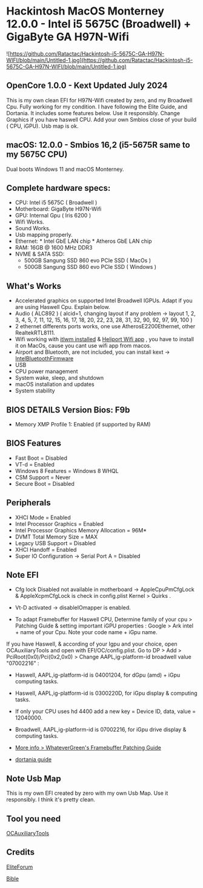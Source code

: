 # Hackintosh MacOS Monterney 12.0.0 - Intel i5 5675C (Broadwell) + GigaByte GA H97N-Wifi


![https://github.com/Ratactac/Hackintosh-i5-5675C-GA-H97N-WIFI/blob/main/Untitled-1.jpg](https://github.com/Ratactac/Hackintosh-i5-5675C-GA-H97N-WIFI/blob/main/Untitled-1.jpg)

## OpenCore 1.0.0  - Kext Updated July 2024

This is my own clean EFI for H97N-Wifi created by zero, and my Broadwell Cpu. Fully working for my condition. I have following the Elite Guide, and Dortania. It includes some features below. Use it responsibly. Change Graphics if you have haswell CPU. Add your own Smbios close of your build ( CPU, iGPU). Usb map is ok.

## macOS: 12.0.0 - Smbios 16,2 (i5-5675R same to my 5675C CPU)
Dual boots Windows 11 and macOS Monterney.

## Complete hardware specs:
  + CPU: Intel i5 5675C ( Broadwell )
  + Motherboard: GigaByte H97N-Wifi
  + GPU: Internal Gpu ( Iris 6200 )
  + Wifi Works.
  + Sound Works.
  + Usb mapping properly.  
  + Ethernet: * Intel GbE LAN chip 
              * Atheros GbE LAN chip 
  + RAM: 16GB @ 1600 MHz DDR3
  + NVME & SATA SSD:
      + 500GB Sangung SSD 860 evo PCIe SSD ( MacOs )
      + 500GB Sangung SSD 860 evo PCIe SSD ( Windows )

## What's Works
+ Accelerated graphics on supported Intel Broadwell IGPUs. Adapt if you are using Haswell Cpu. Explain below.
+ Audio ( ALC892 ) ( alcid=1, changing layout if any problem -> layout 1, 2, 3, 4, 5, 7, 11, 12, 15, 16, 17, 18, 20, 22, 23, 28, 31, 32, 90, 92, 97, 99, 100 ) 
+ 2 ethernet differents ports works, one use AtherosE2200Ethernet, other RealtekRTL8111.
+ Wifi working with [itlwm installed](https://github.com/OpenIntelWireless/itlwm/releases) & [Heliport Wifi app](https://github.com/OpenIntelWireless/HeliPort/releases) , you have to install it on MacOs, cause you cant use wifi app from macos.
+ Airport and Bluetooth, are not included, you can install kext -> [IntelBluetoothFirmware](https://github.com/OpenIntelWireless/IntelBluetoothFirmware/releases)
+ USB
+ CPU power management
+ System wake, sleep, and shutdown
+ macOS installation and updates
+ System stability

## BIOS DETAILS Version Bios: F9b
+ Memory XMP Profile 1: Enabled (if supported by RAM)

## BIOS Features
+ Fast Boot = 	Disabled
+ VT-d =  Enabled
+ Windows 8 Features =	Windows 8 WHQL
+ CSM Support = 	Never
+ Secure Boot = 	Disabled

## Peripherals
+ XHCI Mode = 	Enabled
+ Intel Processor Graphics =	Enabled
+ Intel Processor Graphics Memory Allocation =  96M*
+ DVMT Total Memory Size =  MAX
+ Legacy USB Support =	Disabled
+ XHCI Handoff =	Enabled
+ Super IO Configuration → Serial Port A =	Disabled

          
## Note EFI

* Cfg lock Disabled not available in motherboard ->  AppleCpuPmCfgLock & AppleXcpmCfgLock is check in config.plist Kernel > Quirks .

* Vt-D activated    -> disableIOmapper is enabled.

* To adapt Framebuffer for Haswell CPU, Determine family of your cpu > Patching Guide & setting important iGPU properties : 
Google > Ark intel + name of your Cpu. Note your code name + iGpu name.

If you have Haswell, & according of your Igpu and your choice, open OCAuxiliaryTools and open with EFI/OC/config.plist. Go to DP > Add > PciRoot(0x0)/Pci(0x2,0x0) > Change AAPL,ig-platform-id broadwell value "07002216" :

* Haswell, AAPL,ig-platform-id is 04001204, for dGpu (amd) + iGpu computing tasks.
* Haswell, AAPL,ig-platform-id is 0300220D, for iGpu display & computing tasks.
* If only your CPU uses hd 4400 add a new key = Device ID, data, value = 12040000.

* Broadwell, AAPL,ig-platform-id is 07002216, for iGpu drive display & computing tasks.

* [More info > WhateverGreen's Framebuffer Patching Guide](https://github.com/acidanthera/WhateverGreen/blob/master/Manual/FAQ.IntelHD.en.md)
* [dortania guide](https://dortania.github.io/OpenCore-Post-Install/gpu-patching/intel-patching/#getting-started)

## Note Usb Map 

This is my own EFI created by zero with my own Usb Map. Use it responsibly. I think it's pretty clean.
  
## Tool you need

[OCAuxiliaryTools](https://github.com/ic005k/OCAuxiliaryTools)

## Credits 

[EliteForum](https://elitemacx86.com/)

[Bible](https://dortania.github.io/docs/latest/Configuration.html)
